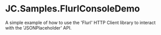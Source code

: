# JC.Samples.FlurlConsoleDemo

A simple example of how to use the 'Flurl' HTTP Client library to interact with the 'JSONPlaceholder' API.
